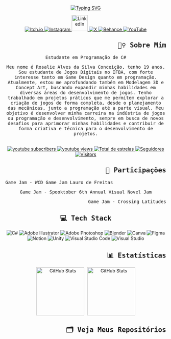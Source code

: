 <p align="center"> <a href="https://git.io/typing-svg"><img src="https://readme-typing-svg.demolab.com?font=Fira+Code&duration=4000&pause=1000&color=7346C8&width=300&lines=Ol%C3%A1!+Eu+sou+Rosalie+Alves" alt="Typing SVG" /> </a>

<p align="center">
 <!-- itch.io -->
            <a href="https://rosalierar.itch.io">
        <img src="https://img.shields.io/badge/Itch.io-FA5C5C?style=for-the-badge&logo=itchdotio&logoColor=white" alt="Itch.io">
            </a>
 <!-- Instagram -->
      <a href="https://www.instagram.com/rosalierar">
        <img src="https://img.shields.io/badge/-Instagram-%23E4405F?style=for-the-badge&logo=instagram&logoColor=white)](https://www.instagram.com/rosalierar/" alt="Instagram"> </a>
   <!--linkedin 
      <a href="https://www.linkedin.com/in/rosalierar/">
        <img src="https://img.shields.io/badge/LinkedIn-0077B5?style=for-the-badge&logo=linkedin&logoColor=white)](https://www.linkedin.com/in/rosalierarr/" alt="LinkedIn"> </a>
    </a>-->
    <a href="https://www.linkedin.com/in/rosalierar/">
        <img src="https://github.com/Rosalierar/ImageForPerfil/blob/main/linkedin-svgrepo-com.svg" width ="50" alt="LinkedIn"> </a>
    </a>
                 <!-- x --> 
 <a href="https://x.com/rosalierarr">
        <img src="https://img.shields.io/badge/X-000?style=for-the-badge&logo=x)](https://x.com/rosalierarr" alt="X"> </a>
<!-- behance -->
        <a href="https://www.behance.net/rosalierar">
        <img src="https://img.shields.io/badge/-Behance-blue?style=for-the-badge&logo=behance&logoColor=white" alt="Behance"> </a>
            <!-- youtube -->
    <a href="https://www.youtube.com/channel/UChJJAzAIiXRoGriK6DCIUWA">
        <img src="https://img.shields.io/badge/YouTube-%23FF0000.svg?style=for-the-badge&logo=YouTube&logoColor=white" alt="YouTube"> </a>
</p>
<!-- sobre mim -->

<h2 align="right"> <samp> 🙋‍♀️ Sobre Mim </samp> </h2>
 <p align="center">  
  <samp> Estudante em Programação de C# </samp> </p>
 <p align="center">   <samp> Meu nome é Rosalie Alves da Silva Conceição, tenho 19 anos. Sou estudante de Jogos Digitais no IFBA, com forte interesse tanto em Game Design quanto em programação. Atualmente, estou me aprofundando também em Modelagem 3D e Concept Art, buscando expandir minhas habilidades em diversas áreas do desenvolvimento de jogos. Tenho trabalhado em projetos práticos que me permitem explorar a criação de jogos de forma completa, desde o planejamento das mecânicas, junto a programação até a parte visual. Meu objetivo é desenvolver minha carreira na indústria de jogos ou programação e desenvolvimento, sempre em busca de novos desafios para aprimorar minhas habilidades e contribuir de forma criativa e técnica para o desenvolvimento de projetos. 
 </samp>
     <br> <br>
<p align="center">
   <a href="https://www.youtube.com/@rosalierar?sub_confirmation=1">
        <img 
            alt="youtube subscribers" 
            title="Inscreva-se no meu canal" 
            src="https://custom-icon-badges.demolab.com/youtube/channel/subscribers/UChJJAzAIiXRoGriK6DCIUWA?color=%23E05D44&label=Inscreva-se&logo=video&logoColor=white&style=for-the-badge&labelColor=CE4630"
        />
    </a>
    <a href="https://www.youtube.com/@rosalierar">
        <img 
            alt="youtube views" 
            title="Vizualizações no YouTube" 
            src="https://custom-icon-badges.demolab.com/youtube/channel/views/UChJJAzAIiXRoGriK6DCIUWA?color=%23E1AD0E&logo=eye&logoColor=white&style=for-the-badge&labelColor=C79600"
        />
    </a> 
    <a href="https://github.com/rosalierar?tab=repositories&sort=stargazers">
        <img 
            alt="Total de estrelas" 
            title="Total de estrelas GitHub" 
            src="https://custom-icon-badges.demolab.com/github/stars/rosalierar?color=55960c&style=for-the-badge&labelColor=488207&logo=star&label=estrelas"
        />
    </a>
   <a href="https://github.com/Rosalierar?tab=followers">
        <img 
            alt="Seguidores" 
            title="Me siga no GitHub" 
            src="https://custom-icon-badges.demolab.com/github/followers/rosalierar?color=236ad3&labelColor=1155ba&style=for-the-badge&logo=github&label=Seguidores&logoColor=white"
        />
    </a>
    <a href="https://github.com/Rosalierar">
        <img 
            alt="Visitors" 
            title="Visitors no GitHub" 
            src="https://komarev.com/ghpvc/?username=rosalierar&label=⚆_Visitors&color=666666&labelColor=00BFFF&style=for-the-badge&logo=github&logoColor=white" alt="Visualizações" alt="Visualizações"
        />
    </a>
</p>
</h1>

<h2 align="right"> <samp> 📝 Participações </samp> </h2>

<p align="Left">
  <samp> 
  Game Jam - WCD Game Jam Lauro de Freitas
<p align="center">
 <samp> 
  Game Jam - Spooktober 6th Annual Visual Novel Jam
<p align="right">
 <samp> 
  Game Jam - Crossing Latitudes
  </samp> </p>

<h2 align="center"> <samp> 💻 Tech Stack </samp> </h2>

<!-- Badges from https://github.com/Ileriayo/markdown-badges -->
<p align="center">
    <a>
        <img src="https://img.shields.io/badge/c%23-%23239120.svg?style=for-the-badge&logo=csharp&logoColor=white" alt="C#"> 
        <img src="https://img.shields.io/badge/adobe%20illustrator-%23FF9A00.svg?style=for-the-badge&logo=adobe%20illustrator&logoColor=white" alt="Adobe Illustrator">
        <img src="https://img.shields.io/badge/adobe%20photoshop-%2331A8FF.svg?style=for-the-badge&logo=adobe%20photoshop&logoColor=white" alt="Adobe Photoshop"> 
        <img src="https://img.shields.io/badge/blender-%23F5792A.svg?style=for-the-badge&logo=blender&logoColor=white" alt="Blender"> 
        <img src="https://img.shields.io/badge/Canva-%2300C4CC.svg?style=for-the-badge&logo=Canva&logoColor=white" alt="Canva"> 
        <img src="https://img.shields.io/badge/figma-%23F24E1E.svg?style=for-the-badge&logo=figma&logoColor=white" alt="Figma"> 
        <img src="https://img.shields.io/badge/Notion-%23000000.svg?style=for-the-badge&logo=notion&logoColor=white" alt="Notion"> 
        <img src="https://img.shields.io/badge/unity-%23000000.svg?style=for-the-badge&logo=unity&logoColor=white" alt="Unity"> 
        <img src="https://img.shields.io/badge/Visual%20Studio%20Code-0078d7.svg?style=for-the-badge&logo=visual-studio-code&logoColor=white" alt="Visual Studio Code"> 
        <img src="https://img.shields.io/badge/Visual%20Studio-5C2D91.svg?style=for-the-badge&logo=visual-studio&logoColor=white" alt="Visual Studio"> 
</p>

<h2 align="right"> <samp> 📊 Estatísticas </samp> </h2>

 <p align="center">
  <img 
    align="center" 
    alt="GitHub Stats" 
    height=150" 
    style="padding-right: 10px;" 
    src="https://github-readme-stats.vercel.app/api?username=rosalierar&show_icons=true&theme=tokyonight&include_all_commits=true&locale=pt-br" 
 
   <img 
      align="center" 
      alt="GitHub Stats" 
      height="150" 
      src="https://github-readme-stats.vercel.app/api/top-langs/?username=rosalierar&theme=tokyonight&layout=compact&custom_title=Tecnologias&langs_count=9" 
  />
</p>

<h2 align="right"> <samp> 🗂️ Veja Meus Repositórios </samp> </h2>
